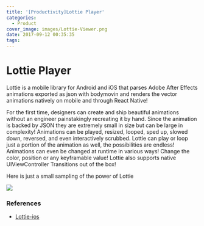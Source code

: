```yaml
---
title: '[Productivity]Lottie Player'
categories:
  - Product
cover_image: images/Lottie-Viewer.png
date: 2017-09-12 00:35:35
tags:
---
```


# Lottie Player
Lottie is a mobile library for Android and iOS that parses Adobe After Effects animations exported as json with bodymovin and renders the vector animations natively on mobile and through React Native!

For the first time, designers can create and ship beautiful animations without an engineer painstakingly recreating it by hand. Since the animation is backed by JSON they are extremely small in size but can be large in complexity! Animations can be played, resized, looped, sped up, slowed down, reversed, and even interactively scrubbed. Lottie can play or loop just a portion of the animation as well, the possibilities are endless! Animations can even be changed at runtime in various ways! Change the color, position or any keyframable value! Lottie also supports native UIViewController Transitions out of the box!

Here is just a small sampling of the power of Lottie

[![](DownLoadOnTheAppStore.svg)](www.google.com)

### References
- [Lottie-ios](https://github.com/airbnb/lottie-ios)